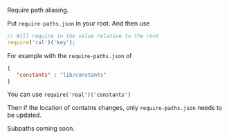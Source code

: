 Require path aliasing.

Put `require-paths.json` in your root. And then use

```javascript
// Will require in the value relative to the root
require('ral')('key');
```

For example with the `require-paths.json` of

```json
{
   "constants" : "lib/constants"
}
```

You can use `require('real')('constants')`

Then if the location of contatns changes, only `require-paths.json` needs to be updated.

Subpaths coming soon.